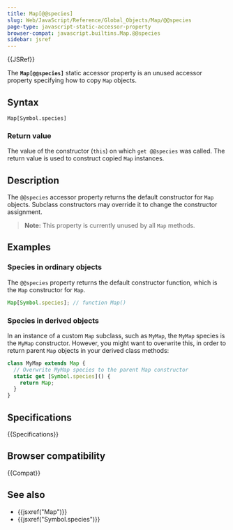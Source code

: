 ```yaml
---
title: Map[@@species]
slug: Web/JavaScript/Reference/Global_Objects/Map/@@species
page-type: javascript-static-accessor-property
browser-compat: javascript.builtins.Map.@@species
sidebar: jsref
---
```


{{JSRef}}

The **`Map[@@species]`** static accessor property is an unused accessor property specifying how to copy `Map` objects.

## Syntax

```js-nolint
Map[Symbol.species]
```

### Return value

The value of the constructor (`this`) on which `get @@species` was called. The return value is used to construct copied `Map` instances.

## Description

The `@@species` accessor property returns the default constructor for `Map` objects. Subclass constructors may override it to change the constructor assignment.

> **Note:** This property is currently unused by all `Map` methods.

## Examples

### Species in ordinary objects

The `@@species` property returns the default constructor function, which is the `Map` constructor for `Map`.

```js
Map[Symbol.species]; // function Map()
```

### Species in derived objects

In an instance of a custom `Map` subclass, such as `MyMap`, the `MyMap` species is the `MyMap` constructor. However, you might want to overwrite this, in order to return parent `Map` objects in your derived class methods:

```js
class MyMap extends Map {
  // Overwrite MyMap species to the parent Map constructor
  static get [Symbol.species]() {
    return Map;
  }
}
```

## Specifications

{{Specifications}}

## Browser compatibility

{{Compat}}

## See also

- {{jsxref("Map")}}
- {{jsxref("Symbol.species")}}
